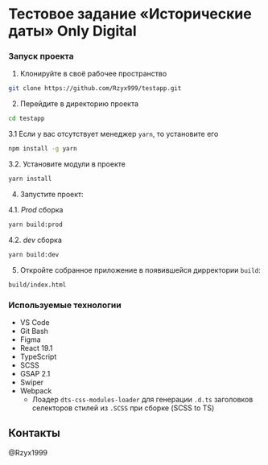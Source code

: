 # Тестовое задание «Исторические даты» Only Digital

### Запуск проекта
1. Клонируйте в своё рабочее пространство
```bash
git clone https://github.com/Rzyx999/testapp.git
```
2. Перейдите в директорию проекта
```bash
cd testapp
```
3.1 Если у вас отсутствует менеджер `yarn`, то установите его
```bash
npm install -g yarn
```
3.2. Установите модули в проекте
```bash
yarn install
```
4. Запустите проект:

4.1. *Prod* сборка
```bash
yarn build:prod
```
4.2. *dev* сборка
```bash
yarn build:dev
```
5. Откройте собранное приложение в появившейся дирректории `build`:
```
build/index.html
```

### Используемые технологии
- VS Code
- Git Bash
- Figma
- React 19.1
- TypeScript
- SCSS
- GSAP 2.1
- Swiper
- Webpack
  - Лоадер `dts-css-modules-loader` для генерации `.d.ts` заголовков селекторов стилей из `.SCSS` при сборке (SCSS to TS)

## Контакты
@Rzyx1999